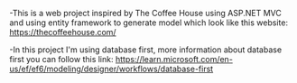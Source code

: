 -This is a web project inspired by The Coffee House using ASP.NET MVC and using entity framework to generate model which look like this website: https://thecoffeehouse.com/

-In this project I'm using database first, more information about database first you can follow this link: https://learn.microsoft.com/en-us/ef/ef6/modeling/designer/workflows/database-first
